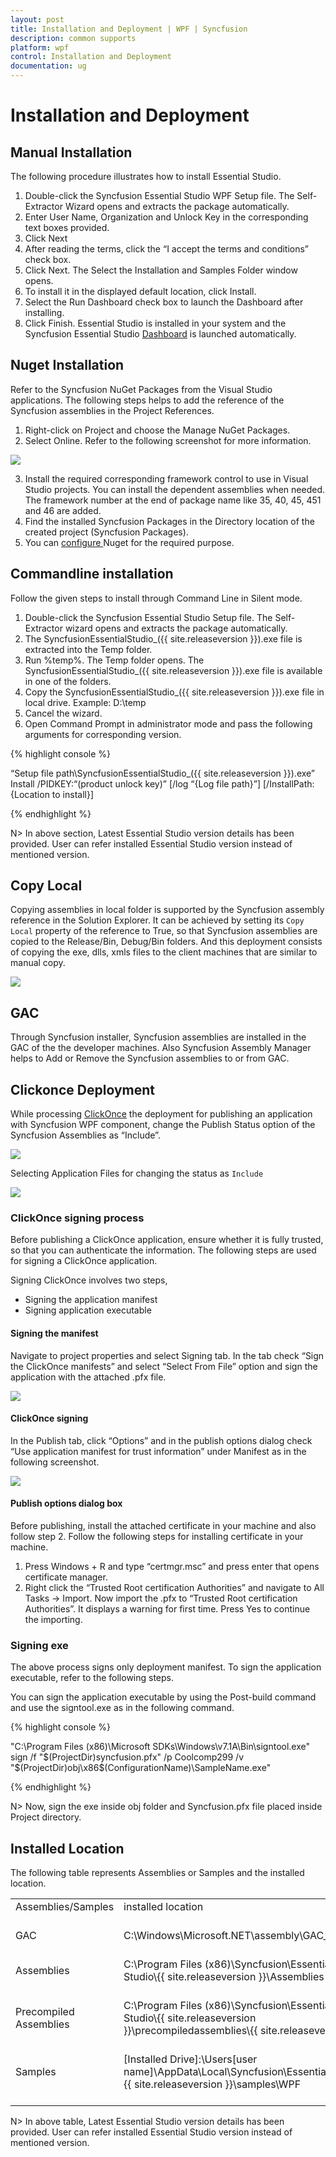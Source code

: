 ```yaml
---
layout: post
title: Installation and Deployment | WPF | Syncfusion
description: common supports
platform: wpf
control: Installation and Deployment
documentation: ug
---
```


# Installation and Deployment

## Manual Installation

The following procedure illustrates how to install Essential Studio.

1. Double-click the Syncfusion Essential Studio WPF Setup file. The Self-Extractor Wizard opens and extracts the package automatically.
2. Enter User Name, Organization and Unlock Key in the corresponding text boxes provided.
3. Click Next
4. After reading the terms, click the “I accept the terms and conditions” check box.
5. Click Next. The Select the Installation and Samples Folder window opens.
6. To install it in the displayed default location, click Install.
7. Select the Run Dashboard check box to launch the Dashboard after installing.
8. Click Finish. Essential Studio is installed in your system and the Syncfusion Essential Studio [Dashboard](http://help.syncfusion.com/ug/common/documents/dashboard.htm#) is launched automatically.

## Nuget Installation


Refer to the Syncfusion NuGet Packages from the Visual Studio applications. The following steps helps to add the reference of the Syncfusion assemblies in the Project References.

1. Right-click on Project and choose the Manage NuGet Packages.
2. Select Online. Refer to the following screenshot for more information. 

![](Installation_images/Installation_img1.jpeg)


3. Install the required corresponding framework control to use in Visual Studio projects. You can install the dependent assemblies when needed. The framework number at the end of package name like 35, 40, 45, 451 and 46 are added.
4. Find the installed Syncfusion Packages in the Directory location of the created project (Syncfusion Packages).
5. You can [configure ](http://help.syncfusion.com/ug/extension/index.html#!Documents/nugetinstallandconfiguration.htm)Nuget for the required purpose.

## Commandline installation


Follow the given steps to install through Command Line in Silent mode.

1. Double-click the Syncfusion Essential Studio Setup file. The Self-Extractor wizard opens and extracts the package automatically.
2. The SyncfusionEssentialStudio_({{ site.releaseversion }}).exe file is extracted into the Temp folder.
3. Run %temp%. The Temp folder opens. The SyncfusionEssentialStudio_({{ site.releaseversion }}).exe file is available in one of the folders.
4. Copy the SyncfusionEssentialStudio_({{ site.releaseversion }}).exe file in local drive. Example: D:\temp
5. Cancel the wizard.
6. Open Command Prompt in administrator mode and pass the following arguments for corresponding version.

{% highlight console %}  

“Setup file path\SyncfusionEssentialStudio_({{ site.releaseversion }}).exe” Install /PIDKEY:“(product unlock key)” [/log “{Log file path}”] [/InstallPath:{Location to install}]

{% endhighlight %} 

N> In above section, Latest Essential Studio version details has been provided. User can refer installed Essential Studio version instead of mentioned version.

## Copy Local

Copying assemblies in local folder is supported by the Syncfusion assembly reference in the Solution Explorer. It can be achieved by setting its `Copy Local` property of the reference to True, so that Syncfusion assemblies are copied to the Release/Bin, Debug/Bin folders. And this deployment consists of copying the exe, dlls, xmls files to the client machines that are similar to manual copy.

![](Deployment_images/Deployment_img1.jpeg)


## GAC

Through Syncfusion installer, Syncfusion assemblies are installed in the GAC of the the developer machines. Also Syncfusion Assembly Manager helps to Add or Remove the Syncfusion assemblies to or from GAC.

## Clickonce Deployment

While processing [ClickOnce](https://msdn.microsoft.com/en-us/library/ms996413.aspx#) the deployment for publishing an application with Syncfusion WPF component, change the Publish Status option of the Syncfusion Assemblies as “Include”.

![](Deployment_images/Deployment_img2.jpeg)


Selecting Application Files for changing the status as `Include`

![](Deployment_images/Deployment_img3.jpeg)


### ClickOnce signing process

Before publishing a ClickOnce application, ensure whether it is fully trusted, so that you can authenticate the information. The following steps are used for signing a ClickOnce application.

Signing ClickOnce involves two steps,

* Signing the application manifest
* Signing application executable

#### Signing the manifest


Navigate to project properties and select Signing tab. In the tab check “Sign the ClickOnce manifests” and select “Select From File” option and sign the application with the attached .pfx file.

![](Deployment_images/Deployment_img4.jpeg)


#### ClickOnce signing

In the Publish tab, click “Options” and in the publish options dialog check “Use application manifest for trust information” under Manifest as in the following screenshot.

![](Deployment_images/Deployment_img5.jpeg)


#### Publish options dialog box

Before publishing, install the attached certificate in your machine and also follow step 2. Follow the following steps for installing certificate in your machine.

1. Press Windows + R and type “certmgr.msc” and press enter that opens certificate manager.
2. Right click the “Trusted Root certification Authorities” and navigate to All Tasks -> Import. Now import the .pfx to “Trusted Root certification Authorities”. It displays a warning for first time. Press Yes to continue the importing.

### Signing exe


The above process signs only deployment manifest. To sign the application executable, refer to the following steps.

You can sign the application executable by using the Post-build command and use the signtool.exe as in the following command.

{% highlight console %} 

"C:\Program Files (x86)\Microsoft SDKs\Windows\v7.1A\Bin\signtool.exe" sign /f "$(ProjectDir)syncfusion.pfx" /p Coolcomp299 /v "$(ProjectDir)obj\x86\$(ConfigurationName)\SampleName.exe"

{% endhighlight %}

N> Now, sign the exe inside obj folder and Syncfusion.pfx file placed inside Project directory.


## Installed Location

The following table represents Assemblies or Samples and the installed location.

<table>
<tr>
<td>
Assemblies/Samples<br/><br/></td><td>
installed location<br/><br/></td></tr>
<tr>
<td>
GAC<br/><br/></td><td>
C:\Windows\Microsoft.NET\assembly\GAC_MSIL<br/><br/></td></tr>
<tr>
<td>
Assemblies<br/><br/></td><td>
C:\Program Files (x86)\Syncfusion\Essential Studio\{{ site.releaseversion }}\Assemblies<br/><br/></td></tr>
<tr>
<td>
Precompiled Assemblies<br/><br/></td><td>
C:\Program Files (x86)\Syncfusion\Essential Studio\{{ site.releaseversion }}\precompiledassemblies\{{ site.releaseversion }}<br/><br/></td></tr>
<tr>
<td>
Samples<br/><br/></td><td>
[Installed Drive]:\Users[user name]\AppData\Local\Syncfusion\EssentialStudio\{{ site.releaseversion }}\samples\WPF<br/><br/></td></tr>
</table>

N> In above table, Latest Essential Studio version details has been provided. User can refer installed Essential Studio version instead of mentioned version.